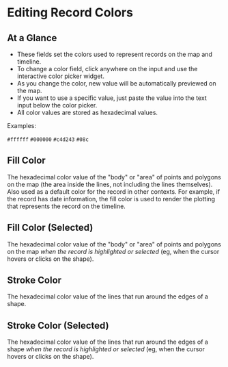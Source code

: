 # Editing Record Colors

## At a Glance

  - These fields set the colors used to represent records on the map and timeline.
  - To change a color field, click anywhere on the input and use the interactive color picker widget.
  - As you change the color, new value will be automatically previewed on the map.
  - If you want to use a specific value, just paste the value into the text input below the color picker.
  - All color values are stored as hexadecimal values.

Examples:

`#ffffff`
`#000000`
`#c4d243`
`#08c`

## Fill Color

The hexadecimal color value of the "body" or "area" of points and polygons on the map (the area inside the lines, not including the lines themselves). Also used as a default color for the record in other contexts. For example, if the record has date information, the fill color is used to render the plotting that represents the record on the timeline.

## Fill Color (Selected)

The hexadecimal color value of the "body" or "area" of points and polygons on the map _when the record is highlighted or selected_ (eg, when the cursor hovers or clicks on the shape).

## Stroke Color

The hexadecimal color value of the lines that run around the edges of a shape.

## Stroke Color (Selected)

The hexadecimal color value of the lines that run around the edges of a shape _when the record is highlighted or selected_ (eg, when the cursor hovers or clicks on the shape).
